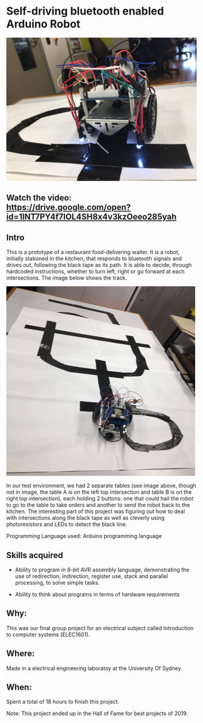 # Self-driving bluetooth enabled Arduino Robot

<img src="images/IMG_3768.JPG" width="800">

## Watch the video: https://drive.google.com/open?id=1lNT7PY4f7IOL4SH8x4v3kzOeeo285yah

## Intro


This is a prototype of a restaurant food-delivering waiter. It is a robot, initially stationed in the kitchen, that responds to bluetooth signals and drives out, following the black tape as its path. It is able to decide, through hardcoded instructions, whether to turn left, right or go forward at each intersections. The image below shows the track.

<img src="images/IMG_3767.JPG" width="500" height="500">

In our test environment, we had 2 separate tables (see image above, though not in image, the table A is on the left top intersection and table B is on the right top intersection), each holding 2 buttons: one that could hail the robot to go to the table to take orders and another to send the robot back to the kitchen. The interesting part of this project was figuring out how to deal with intersections along the black tape as well as cleverly using photoresistors and LEDs to detect the black line. 


Programming Language used: Arduino programming language

## Skills acquired

* Ability to program in 8-bit AVR assembly language, demonstrating the use of redirection, indirection, register use, stack and parallel processing, to solve simple tasks.

* Ability to think about programs in terms of hardware requirements


## Why:

This was our final group project for an electrical subject called Introduction to computer systems (ELEC1601). 


## Where:
Made in a electrical engineering laboratoy at the University Of Sydney.


## When:

Spent a total of 18 hours to finish this project.

Note: This project ended up in the Hall of Fame for best projects of 2019.
